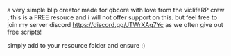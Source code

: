 a very simple blip creator made for qbcore with love from the viclifeRP crew , this is a FREE resouce and i will not offer support on this. but feel free to join my server discord https://discord.gg/JTWrXAq7Yc as we often give out free scripts!

simply add to your resource folder and ensure :)
